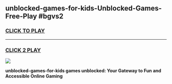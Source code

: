 
## unblocked-games-for-kids-Unblocked-Games-Free-Play #bgvs2
<h3>
<a href="https://us.freeplayer.one?title=unblocked-games-for-kids&ref=9M">CLICK TO PLAY</a></h3>
<hr>

<h3>
<a href="https://us.freeplayer.one?title=unblocked-games-for-kids&ref=9M">CLICK 2 PLAY</a>
  
</h3>

<a href="https://us.freeplayer.one?title=unblocked-games-for-kids&ref=9M"><img src="https://clearcache.store/games.png"></a>


**unblocked-games-for-kids games unblocked: Your Gateway to Fun and Accessible Online Gaming**
